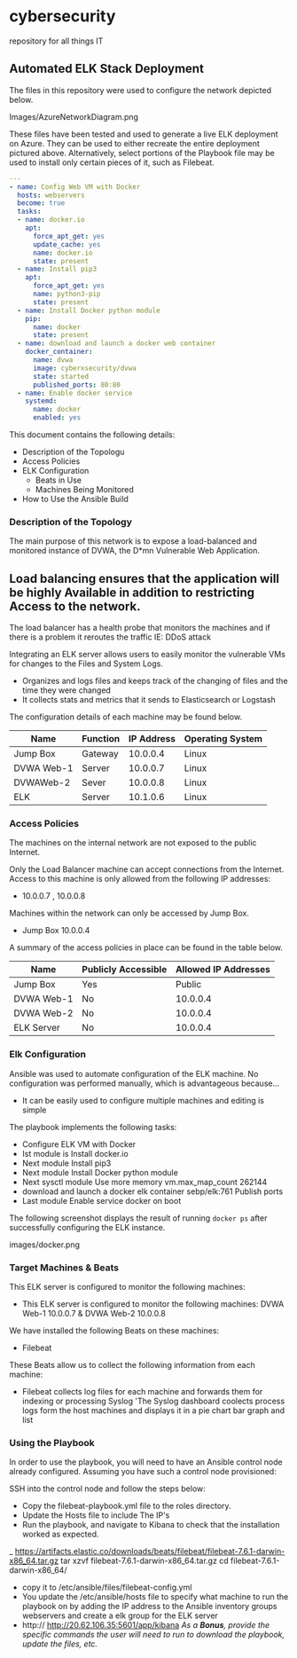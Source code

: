 # cybersecurity
repository for all things IT
## Automated ELK Stack Deployment

The files in this repository were used to configure the network depicted below.

Images/AzureNetworkDiagram.png

These files have been tested and used to generate a live ELK deployment on Azure. They can be used to either recreate the entire deployment pictured above. Alternatively, select portions of the Playbook file may be used to install only certain pieces of it, such as Filebeat.

```yml
---
- name: Config Web VM with Docker
  hosts: webservers
  become: true
  tasks:
  - name: docker.io
    apt:
      force_apt_get: yes
      update_cache: yes
      name: docker.io
      state: present
  - name: Install pip3
    apt:
      force_apt_get: yes
      name: python3-pip
      state: present
  - name: Install Docker python module
    pip:
      name: docker
      state: present
  - name: download and launch a docker web container
    docker_container:
      name: dvwa
      image: cyberxsecurity/dvwa
      state: started
      published_ports: 80:80
  - name: Enable docker service
    systemd:
      name: docker
      enabled: yes
```

This document contains the following details:
- Description of the Topologu
- Access Policies
- ELK Configuration
  - Beats in Use
  - Machines Being Monitored
- How to Use the Ansible Build


### Description of the Topology

The main purpose of this network is to expose a load-balanced and monitored instance of DVWA, the D*mn Vulnerable Web Application.

Load balancing ensures that the application will be highly Available  in addition to restricting Access to the network.
- 
The load balancer has a health probe that monitors the machines and if there is a problem it reroutes the traffic IE: DDoS attack

Integrating an ELK server allows users to easily monitor the vulnerable VMs for changes to the Files and  System Logs.
- Organizes and logs files and keeps track of the changing of files and the time they were changed
- It collects stats and metrics that it sends to Elasticsearch or Logstash

The configuration details of each machine may be found below.


| Name          | Function | IP Address | Operating System |
|---------------|----------|------------|------------------|
| Jump Box      | Gateway  | 10.0.0.4   |  Linux           |
| DVWA Web-1    |  Server  | 10.0.0.7   |  Linux           |
| DVWAWeb-2     |  Sever   | 10.0.0.8   |  Linux           |
| ELK           |  Server  | 10.1.0.6   |  Linux           |

### Access Policies

The machines on the internal network are not exposed to the public Internet. 

Only the Load Balancer machine can accept connections from the Internet. Access to this machine is only allowed from the following IP addresses:
- 10.0.0.7 , 10.0.0.8

Machines within the network can only be accessed by Jump Box.
- Jump Box 10.0.0.4

A summary of the access policies in place can be found in the table below.

| Name      | Publicly Accessible | Allowed IP Addresses |
|---------- |---------------------|----------------------|
| Jump Box  | Yes                 | Public               |
| DVWA Web-1| No                  | 10.0.0.4             |
| DVWA Web-2| No                  | 10.0.0.4             |
| ELK Server| No                  | 10.0.0.4             |
### Elk Configuration

Ansible was used to automate configuration of the ELK machine. No configuration was performed manually, which is advantageous because...
- 	It can be easily used to configure multiple machines and editing is simple

The playbook implements the following tasks:
-	Configure ELK VM with Docker 
-	Ist module is Install docker.io
-	Next module Install pip3
-	Next module Install Docker python module
-	Next sysctl module Use more memory vm.max_map_count 262144
-	download and launch a docker elk container sebp/elk:761 Publish ports 
-	Last module Enable service docker on boot


The following screenshot displays the result of running `docker ps` after successfully configuring the ELK instance.

images/docker.png

### Target Machines & Beats
This ELK server is configured to monitor the following machines:
- This ELK server is configured to monitor the following machines: DVWA Web-1 10.0.0.7 & DVWA Web-2 10.0.0.8

We have installed the following Beats on these machines:
- Filebeat

These Beats allow us to collect the following information from each machine:
- Filebeat  collects log files for each machine and forwards them for indexing or processing Syslog 'The Syslog dashboard coolects process logs form the host machines and displays it in a pie chart bar graph and list

### Using the Playbook
In order to use the playbook, you will need to have an Ansible control node already configured. Assuming you have such a control node provisioned: 

SSH into the control node and follow the steps below:
- Copy the filebeat-playbook.yml file to the roles directory.
- Update the Hosts file to include The IP's
- Run the playbook, and navigate to Kibana to check that the installation worked as expected.

_	https://artifacts.elastic.co/downloads/beats/filebeat/filebeat-7.6.1-darwin-x86_64.tar.gz tar xzvf filebeat-7.6.1-darwin-x86_64.tar.gz cd filebeat-7.6.1-darwin-x86_64/ 
-	copy it to /etc/ansible/files/filebeat-config.yml
-	You update the /etc/ansible/hosts file to specify what machine to run the playbook on by adding the IP address to the Ansible inventory groups webservers and create a elk group for the ELK server
- http:// http://20.62.106.35:5601/app/kibana
_As a **Bonus**, provide the specific commands the user will need to run to download the playbook, update the files, etc._
